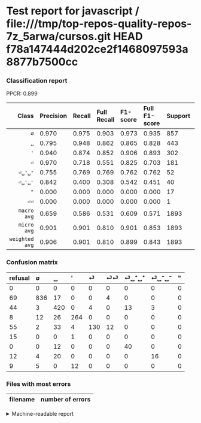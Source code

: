 # Test report for javascript / file:///tmp/top-repos-quality-repos-7z_5arwa/cursos.git HEAD f78a147444d202ce2f1468097593a8877b7500cc

### Classification report

PPCR: 0.899

| Class | Precision | Recall | Full Recall | F1-score | Full F1-score | Support | Full Support | PPCR |
|------:|:----------|:-------|:------------|:---------|:---------|:--------|:-------------|:-----|
| `∅` | 0.970| 0.975| 0.903| 0.973| 0.935| 857| 926| 0.925 |
| `␣` | 0.795| 0.948| 0.862| 0.865| 0.828| 443| 487| 0.910 |
| `'` | 0.940| 0.874| 0.852| 0.906| 0.893| 302| 310| 0.974 |
| `⏎` | 0.970| 0.718| 0.551| 0.825| 0.703| 181| 236| 0.767 |
| `⏎␣⁺␣⁺` | 0.755| 0.769| 0.769| 0.762| 0.762| 52| 52| 1.000 |
| `⏎␣⁻␣⁻` | 0.842| 0.400| 0.308| 0.542| 0.451| 40| 52| 0.769 |
| `"` | 0.000| 0.000| 0.000| 0.000| 0.000| 17| 26| 0.654 |
| `⏎⏎` | 0.000| 0.000| 0.000| 0.000| 0.000| 1| 16| 0.062 |
| `macro avg` | 0.659| 0.586| 0.531| 0.609| 0.571| 1893| 2105| 0.899 |
| `micro avg` | 0.901| 0.901| 0.810| 0.901| 0.853| 1893| 2105| 0.899 |
| `weighted avg` | 0.906| 0.901| 0.810| 0.899| 0.843| 1893| 2105| 0.899 |

### Confusion matrix

|refusal|  ∅| ␣| '| ⏎| ⏎⏎| ⏎␣⁺␣⁺| ⏎␣⁻␣⁻| "| 
|:---|:---|:---|:---|:---|:---|:---|:---|:---|
|0 |0 |0 |0 |0 |0 |0 |0 |0 |
|69 |836 |17 |0 |0 |4 |0 |0 |0 |
|44 |3 |420 |0 |4 |0 |13 |3 |0 |
|8 |12 |26 |264 |0 |0 |0 |0 |0 |
|55 |2 |33 |4 |130 |12 |0 |0 |0 |
|15 |0 |0 |1 |0 |0 |0 |0 |0 |
|0 |0 |12 |0 |0 |0 |40 |0 |0 |
|12 |4 |20 |0 |0 |0 |0 |16 |0 |
|9 |5 |0 |12 |0 |0 |0 |0 |0 |

### Files with most errors

| filename | number of errors|
|:----:|:-----|

<details>
    <summary>Machine-readable report</summary>
```json
{
  "cl_report": {"\"": {"f1-score": 0.0, "precision": 0.0, "recall": 0.0, "support": 17}, "\u0027": {"f1-score": 0.9056603773584906, "precision": 0.9395017793594306, "recall": 0.8741721854304636, "support": 302}, "macro avg": {"f1-score": 0.6091351133790914, "precision": 0.6589706762302813, "recall": 0.5856515223693097, "support": 1893}, "micro avg": {"f1-score": 0.90121500264131, "precision": 0.90121500264131, "recall": 0.90121500264131, "support": 1893}, "weighted avg": {"f1-score": 0.898585502131555, "precision": 0.9063883896135413, "recall": 0.90121500264131, "support": 1893}, "\u2205": {"f1-score": 0.9726585223967423, "precision": 0.9698375870069605, "recall": 0.9754959159859977, "support": 857}, "\u23ce": {"f1-score": 0.8253968253968255, "precision": 0.9701492537313433, "recall": 0.7182320441988951, "support": 181}, "\u23ce\u23ce": {"f1-score": 0.0, "precision": 0.0, "recall": 0.0, "support": 1}, "\u23ce\u2423\u207a\u2423\u207a": {"f1-score": 0.7619047619047619, "precision": 0.7547169811320755, "recall": 0.7692307692307693, "support": 52}, "\u23ce\u2423\u207b\u2423\u207b": {"f1-score": 0.5423728813559322, "precision": 0.8421052631578947, "recall": 0.4, "support": 40}, "\u2423": {"f1-score": 0.8650875386199793, "precision": 0.7954545454545454, "recall": 0.9480812641083521, "support": 443}},
  "cl_report_full": {"\"": {"f1-score": 0.0, "precision": 0.0, "recall": 0.0, "support": 26}, "\u0027": {"f1-score": 0.8934010152284264, "precision": 0.9395017793594306, "recall": 0.8516129032258064, "support": 310}, "macro avg": {"f1-score": 0.5714277443237685, "precision": 0.6589706762302813, "recall": 0.530576776387573, "support": 2105}, "micro avg": {"f1-score": 0.8534267133566783, "precision": 0.90121500264131, "recall": 0.8104513064133017, "support": 2105}, "weighted avg": {"f1-score": 0.843138356301571, "precision": 0.8972406182374861, "recall": 0.8104513064133017, "support": 2105}, "\u2205": {"f1-score": 0.9351230425055927, "precision": 0.9698375870069605, "recall": 0.9028077753779697, "support": 926}, "\u23ce": {"f1-score": 0.7027027027027026, "precision": 0.9701492537313433, "recall": 0.5508474576271186, "support": 236}, "\u23ce\u23ce": {"f1-score": 0.0, "precision": 0.0, "recall": 0.0, "support": 16}, "\u23ce\u2423\u207a\u2423\u207a": {"f1-score": 0.7619047619047619, "precision": 0.7547169811320755, "recall": 0.7692307692307693, "support": 52}, "\u23ce\u2423\u207b\u2423\u207b": {"f1-score": 0.4507042253521127, "precision": 0.8421052631578947, "recall": 0.3076923076923077, "support": 52}, "\u2423": {"f1-score": 0.8275862068965516, "precision": 0.7954545454545454, "recall": 0.8624229979466119, "support": 487}},
  "ppcr": 0.8992874109263658
}
```
</details>
